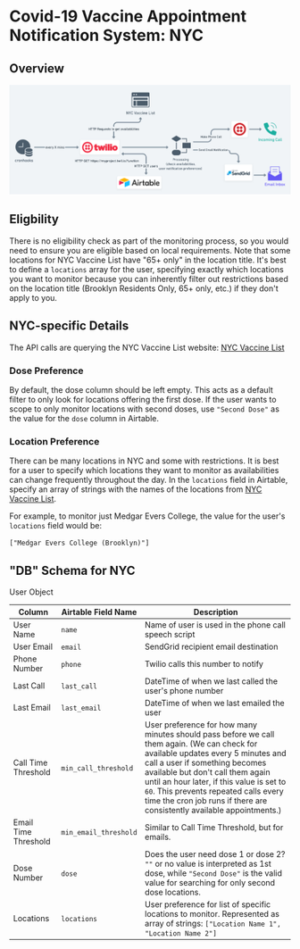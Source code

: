 # Covid-19 Vaccine Appointment Notification System: NYC

## Overview

![Service Diagram](assets/services.png)

## Eligbility 

There is no eligibility check as part of the monitoring process, so you would need to ensure you are eligible based on local requirements. Note that some locations for NYC Vaccine List have "65+ only" in the location title. It's best to define a `locations` array for the user, specifying exactly which locations you want to monitor because you can inherently filter out restrictions based on the location title (Brooklyn Residents Only, 65+ only, etc.) if they don't apply to you.

## NYC-specific Details

The API calls are querying the NYC Vaccine List website: [NYC Vaccine List](https://nycvaccinelist.com/)

### Dose Preference

By default, the dose column should be left empty. This acts as a default filter to only look for locations offering the first dose. If the user wants to scope to only monitor locations with second doses, use `"Second Dose"` as the value for the `dose` column in Airtable.

### Location Preference

There can be many locations in NYC and some with restrictions. It is best for a user to specify which locations they want to monitor as availabilities can change frequently throughout the day. In the `locations` field in Airtable, specify an array of strings with the names of the locations from [NYC Vaccine List](https://nycvaccinelist.com/).

For example, to monitor just Medgar Evers College, the value for the user's `locations` field would be: 
```
["Medgar Evers College (Brooklyn)"]
```


## "DB" Schema for NYC

User Object

| Column      | Airtable Field Name | Description |
| ----------- | ----------- | ----------- |
| User Name      | `name`       | Name of user is used in the phone call speech script |
| User Email   | `email`        | SendGrid recipient email destination |
| Phone Number   | `phone`        | Twilio calls this number to notify |
| Last Call   | `last_call`        | DateTime of when we last called the user's phone number |
| Last Email   | `last_email`        | DateTime of when we last emailed the user |
| Call Time Threshold   | `min_call_threshold`        | User preference for how many minutes should pass before we call them again. (We can check for available updates every 5 minutes and call a user if something becomes available but don't call them again until an hour later, if this value is set to `60`. This prevents repeated calls every time the cron job runs if there are consistently available appointments.) |
| Email Time Threshold   | `min_email_threshold`        | Similar to Call Time Threshold, but for emails. |
| Dose Number   | `dose`        | Does the user need dose 1 or dose 2? `""` or no value is interpreted as 1st dose, while `"Second Dose"` is the valid value for searching for only second dose locations.
| Locations   | `locations`        | User preference for list of specific locations to monitor. Represented as array of strings: `["Location Name 1", "Location Name 2"]`
